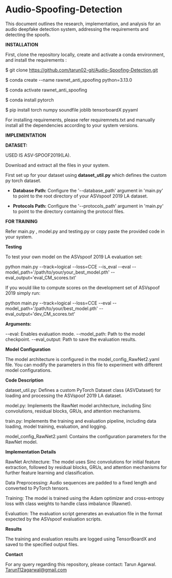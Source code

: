 # Audio-Spoofing-Detection
This document outlines the research, implementation, and analysis for an audio deepfake detection system, addressing the requirements and detecting the spoofs.

 **INSTALLATION**
 
First, clone the repository locally, create and activate a conda environment, and install the requirements :

$ git clone https://github.com/tarun02-git/Audio-Spoofing-Detection.git

$ conda create --name rawnet_anti_spoofing python=3.13.0

$ conda activate rawnet_anti_spoofing

$ conda install pytorch

$ pip install torch numpy soundfile joblib tensorboardX pyyaml

For installing requirements, please refer requiremnets.txt and manually install all the dependencies according to your system versions.

**IMPLEMENTATION**

**DATASET:** 

USED IS ASV-SPOOF2019(LA).

Download and extract all the files in your system.

First set up for your dataset using **dataset_util.py** which defines the custom py torch dataset.

* **Database Path:** Configure the '--database_path' argument in 'main.py' to point to the root directory of your ASVspoof 2019 LA dataset.

* **Protocols Path:** Configure the '--protocols_path' argument in 'main.py' to point to the directory containing the protocol files.

**FOR TRAINING**

Refer main.py , model.py and testing.py or copy paste the provided code in your system.

**Testing**

To test your own model on the ASVspoof 2019 LA evaluation set:

python main.py --track=logical --loss=CCE --is_eval --eval --model_path='/path/to/your/your_best_model.pth' --eval_output='eval_CM_scores.txt'

If you would like to compute scores on the development set of ASVspoof 2019 simply run:

python main.py --track=logical --loss=CCE --eval --model_path='/path/to/your/best_model.pth' --eval_output='dev_CM_scores.txt'

**Arguments:**

--eval: Enables evaluation mode.
--model_path: Path to the model checkpoint.
--eval_output: Path to save the evaluation results.

**Model Configuration**

The model architecture is configured in the model_config_RawNet2.yaml file. You can modify the parameters in this file to experiment with different model configurations.

**Code Description**

dataset_util.py: Defines a custom PyTorch Dataset class (ASVDataset) for loading and processing the ASVspoof 2019 LA dataset.

model.py: Implements the RawNet model architecture, including Sinc convolutions, residual blocks, GRUs, and attention mechanisms.

train.py: Implements the training and evaluation pipeline, including data loading, model training, evaluation, and logging.

model_config_RawNet2.yaml: Contains the configuration parameters for the RawNet model.

**Implementation Details**

RawNet Architecture: The model uses Sinc convolutions for initial feature extraction, followed by residual blocks, GRUs, and attention mechanisms for further feature learning and classification.

Data Preprocessing: Audio sequences are padded to a fixed length and converted to PyTorch tensors.

Training: The model is trained using the Adam optimizer and cross-entropy loss with class weights to handle class imbalance (Rawnet).

Evaluation: The evaluation script generates an evaluation file in the format expected by the ASVspoof evaluation scripts.

**Results**

The training and evaluation results are logged using TensorBoardX and saved to the specified output files.

**Contact**

For any query regarding this repository, please contact:
Tarun Agarwal.
Tarun112agarwal@gmail.com

